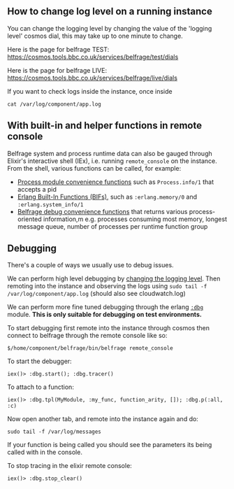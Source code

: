 ## How to change log level on a running instance
You can change the logging level by changing the value of the 'logging level' cosmos dial, this may take up to one minute to change.

Here is the page for belfrage TEST:
https://cosmos.tools.bbc.co.uk/services/belfrage/test/dials

Here is the page for belfrage LIVE:
https://cosmos.tools.bbc.co.uk/services/belfrage/live/dials

If you want to check logs inside the instance, once inside
```
cat /var/log/component/app.log
```

## With built-in and helper functions in remote console
Belfrage system and process runtime data can also be gauged through Elixir's interactive shell (IEx), i.e. running `remote_console` on the instance. From the shell, various functions can be called, for example:
- [Process module convenience functions](https://hexdocs.pm/elixir/Process.html) such as `Process.info/1` that accepts a pid
- [Erlang Built-In Functions (BIFs)](https://erlang.org/doc/man/erlang.html), such as `:erlang.memory/0` and `:erlang.system_info/1`
- [Belfrage debug convenience functions](https://github.com/bbc/belfrage/blob/master/lib/belfrage/helpers/debug.ex) that returns various process-oriented information,m e.g. processes consuming most memory, longest message queue, number of processes per runtime function group

## Debugging

There's a couple of ways we usually use to debug issues.

We can perform high level debugging by [changing the logging level](docs/topics/debugging-testing/logging.md#logging-level-dial). Then remoting into the instance and observing the logs using `sudo tail -f /var/log/component/app.log` (should also see cloudwatch.log)

We can perform more fine tuned debugging through the erlang [`:dbg`](https://www.erlang.org/doc/man/dbg.html) module. **This is only suitable for debugging on test environments.**

To start debugging first remote into the instance through cosmos then connect to belfrage through the remote console like so:
```
$/home/component/belfrage/bin/belfrage remote_console
```

To start the debugger:
```
iex()> :dbg.start(); :dbg.tracer()
```

To attach to a function:
```
iex()> :dbg.tpl(MyModule, :my_func, function_arity, []); :dbg.p(:all, :c)
```

Now open another tab, and remote into the instance again and do:
```
sudo tail -f /var/log/messages
```
If your function is being called you should see the parameters its being called with in the console.

To stop tracing in the elixir remote console:
```
iex()> :dbg.stop_clear()
```